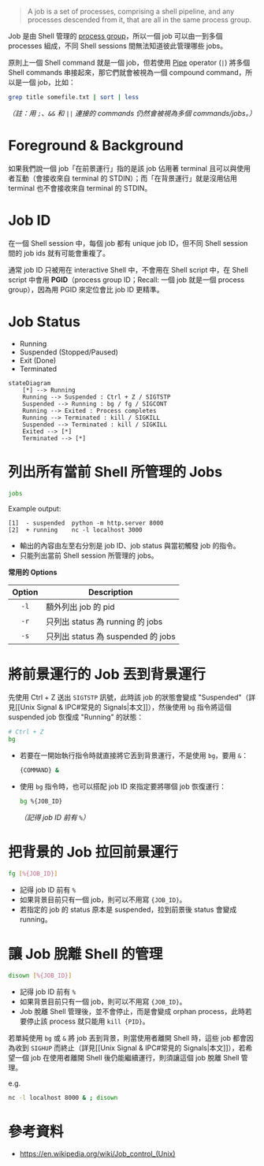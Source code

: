 >A job is a set of processes, comprising a shell pipeline, and any processes descended from it, that are all in the same process group.

Job 是由 Shell 管理的 [process group](</Operating System/Process.draft.md#Process Group>)，所以一個 job 可以由一到多個 processes 組成，不同 Shell sessions 間無法知道彼此管理哪些 jobs。

原則上一個 Shell command 就是一個 job，但若使用 [Pipe](</Operating System/Shell/3 - Operators.md>) operator (`|`) 將多個 Shell commands 串接起來，那它們就會被視為一個 compound command，所以是一個 job，比如：

```bash
grep title somefile.txt | sort | less
```

*（註：用 `;`、`&&` 和 `||` 連接的 commands 仍然會被視為多個 commands/jobs。）*

# Foreground & Background

如果我們說一個 job「在前景運行」指的是該 job 佔用著 terminal 且可以與使用者互動（會接收來自 terminal 的 STDIN）；而「在背景運行」就是沒用佔用 terminal 也不會接收來自 terminal 的 STDIN。

# Job ID

在一個 Shell session 中，每個 job 都有 unique job ID，但不同 Shell session 間的 job ids 就有可能會重複了。

通常 job ID 只被用在 interactive Shell 中，不會用在 Shell script 中，在 Shell script 中會用 **PGID**（process group ID；Recall: 一個 job 就是一個 process group），因為用 PGID 來定位會比 job ID 更精準。

# Job Status

- Running
- Suspended (Stopped/Paused)
- Exit (Done)
- Terminated

```mermaid
stateDiagram
    [*] --> Running
    Running --> Suspended : Ctrl + Z / SIGTSTP
    Suspended --> Running : bg / fg / SIGCONT
    Running --> Exited : Process completes
    Running --> Terminated : kill / SIGKILL
    Suspended --> Terminated : kill / SIGKILL
    Exited --> [*]
    Terminated --> [*]
```

# 列出所有當前 Shell 所管理的 Jobs

```bash
jobs
```

Example output:

```plaintext
[1]  - suspended  python -m http.server 8000
[2]  + running    nc -l localhost 3000
```

- 輸出的內容由左至右分別是 job ID、job status 與當初觸發 job 的指令。
- 只能列出當前 Shell session 所管理的 jobs。

**常用的 Options**

|Option|Description|
|:-:|---|
|`-l`|額外列出 job 的 pid|
|`-r`|只列出 status 為 running 的 jobs|
|`-s`|只列出 status 為 suspended 的 jobs|

# 將前景運行的 Job 丟到背景運行

先使用 Ctrl + Z 送出 `SIGTSTP` 訊號，此時該 job 的狀態會變成 "Suspended"（詳見[[Unix Signal & IPC#常見的 Signals|本文]]），然後使用 `bg` 指令將這個 suspended job 恢復成 "Running" 的狀態：

```bash
# Ctrl + Z
bg
```

- 若要在一開始執行指令時就直接將它丟到背景運行，不是使用 `bg`，要用 `&`：

    ```bash
    {COMMAND} &
    ```

- 使用 `bg` 指令時，也可以搭配 job ID 來指定要將哪個 job 恢復運行：

    ```bash
    bg %{JOB_ID}
    ```

    *（記得 job ID 前有 `%`）*
# 把背景的 Job 拉回前景運行

```bash
fg [%{JOB_ID}]
```

- 記得 job ID 前有 `%`
- 如果背景目前只有一個 job，則可以不用寫 `{JOB_ID}`。
- 若指定的 job 的 status 原本是 suspended，拉到前景後 status 會變成 running。

# 讓 Job 脫離 Shell 的管理

```bash
disown [%{JOB_ID}]
```

- 記得 job ID 前有 `%`
- 如果背景目前只有一個 job，則可以不用寫 `{JOB_ID}`。
- Job 脫離 Shell 管理後，並不會停止，而是會變成 orphan process，此時若要停止該 process 就只能用 `kill {PID}`。

若單純使用 `bg` 或 `&` 將 job 丟到背景，則當使用者離開 Shell 時，這些 job 都會因為收到 `SIGHUP` 而終止（詳見[[Unix Signal & IPC#常見的 Signals|本文]]），若希望一個 job 在使用者離開 Shell 後仍能繼續運行，則須讓這個 job 脫離 Shell 管理。

e.g.

```bash
nc -l localhost 8000 & ; disown
```

# 參考資料

- <https://en.wikipedia.org/wiki/Job_control_(Unix)>
